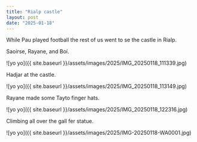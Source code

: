 ```yaml
---
title: "Rialp castle"
layout: post
date: "2025-01-18"
---
```


While Pau played football the rest of us went to se the castle in Rialp.

Saoirse, Rayane, and Boí.

![yo yo]({{ site.baseurl }}/assets/images/2025/IMG_20250118_111339.jpg)

Hadjar at the castle.

![yo yo]({{ site.baseurl }}/assets/images/2025/IMG_20250118_113149.jpg)

Rayane made some Tayto finger hats.

![yo yo]({{ site.baseurl }}/assets/images/2025/IMG_20250118_122316.jpg)

Climbing all over the gall fer statue.

![yo yo]({{ site.baseurl }}/assets/images/2025/IMG-20250118-WA0001.jpg)

